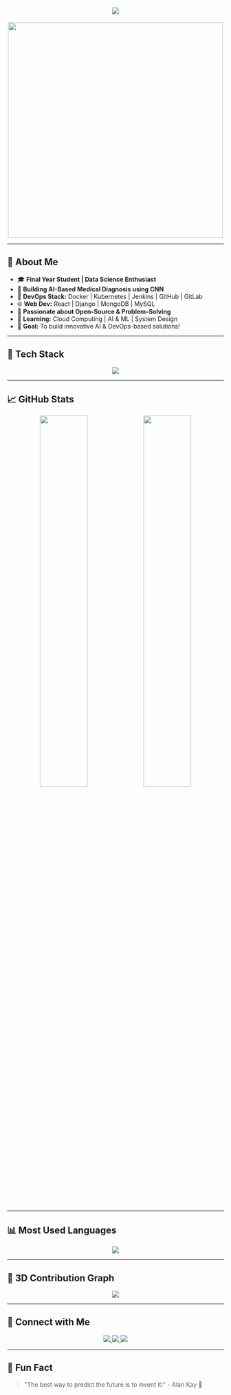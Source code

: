 <h1 align="center">
  <img src="https://readme-typing-svg.demolab.com?font=Fira+Code&weight=700&size=30&pause=1000&color=14D3ED&center=true&vCenter=true&width=600&lines=Hello%2C+I'm+Abhishek+Alavandi!;AI+%7C+DevOps+%7C+Web+Developer;Final+Year+Student+%7C+Data+Science+Enthusiast;Welcome+to+My+GitHub+Profile!">
</h1>

<p align="center">
  <img src="https://media.giphy.com/media/qgQUggAC3Pfv687qPC/giphy.gif" width="500">
</p>

---

## 🧐 About Me
- 🎓 **Final Year Student | Data Science Enthusiast**
- 🚀 **Building AI-Based Medical Diagnosis using CNN**
- 🔧 **DevOps Stack:** Docker | Kubernetes | Jenkins | GitHub | GitLab
- 🌐 **Web Dev:** React | Django | MongoDB | MySQL
- 🌟 **Passionate about Open-Source & Problem-Solving**
- 📖 **Learning:** Cloud Computing | AI & ML | System Design
- 🎯 **Goal:** To build innovative AI & DevOps-based solutions!

---

## 🚀 Tech Stack
<p align="center">
  <img src="https://skillicons.dev/icons?i=python,java,cpp,javascript,html,css,react,django,mysql,mongodb,docker,kubernetes,git,github,linux,aws" />
</p>

---

## 📈 GitHub Stats
<p align="center">
  <img width="47%" src="https://github-readme-stats.vercel.app/api?username=abhishekalavandi&show_icons=true&theme=radical" />
  <img width="47%" src="https://github-readme-streak-stats.herokuapp.com/?user=abhishekalavandi&theme=radical" />
</p>

---

## 📊 Most Used Languages
<p align="center">
  <img src="https://github-readme-stats.vercel.app/api/top-langs/?username=abhishekalavandi&layout=compact&theme=radical" />
</p>

---

## 🌟 3D Contribution Graph
<p align="center">
  <img src="https://github.com/abhishekalavandi/abhishekalavandi/blob/output/github-contribution-grid-snake.svg" />
</p>

---

## 🎯 Connect with Me
<p align="center">
  <a href="https://linkedin.com/in/abhishekalavandi">
    <img src="https://img.shields.io/badge/LinkedIn-blue?style=for-the-badge&logo=linkedin" />
  </a>
  <a href="https://github.com/abhishekalavandi">
    <img src="https://img.shields.io/badge/GitHub-black?style=for-the-badge&logo=github" />
  </a>
  <a href="mailto:abhishekalavandi@example.com">
    <img src="https://img.shields.io/badge/Email-red?style=for-the-badge&logo=gmail" />
  </a>
</p>

---

## 🎯 Fun Fact
> "The best way to predict the future is to invent it!" - Alan Kay 🚀


